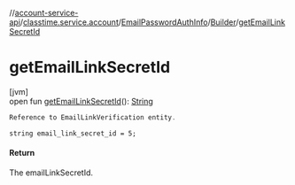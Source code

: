 //[account-service-api](../../../../index.md)/[classtime.service.account](../../index.md)/[EmailPasswordAuthInfo](../index.md)/[Builder](index.md)/[getEmailLinkSecretId](get-email-link-secret-id.md)

# getEmailLinkSecretId

[jvm]\
open fun [getEmailLinkSecretId](get-email-link-secret-id.md)(): [String](https://docs.oracle.com/javase/8/docs/api/java/lang/String.html)

```kotlin
Reference to EmailLinkVerification entity.

```
`string email_link_secret_id = 5;`

#### Return

The emailLinkSecretId.
